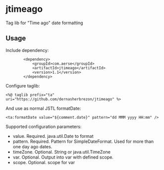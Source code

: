 # jtimeago
Tag lib for "Time ago" date formatting

## Usage

Include dependency:

```
		<dependency>
			<groupId>com.aerse</groupId>
			<artifactId>jtimeago</artifactId>
			<version>1.1</version>
		</dependency>
```

Configure taglib:

```
<%@ taglib prefix="ta" uri="https://github.com/dernasherbrezon/jtimeago" %>
```

And use as normal JSTL formatDate:

```
<ta:formatDate value="${comment.date}" pattern="dd MMM yyyy HH:mm" />
```

Supported configuration parameters:
* value. Required. java.util.Date to format
* pattern. Required. Pattern for SimpleDateFormat. Used for more than one day ago dates.
* timeZone. Optional. String or java.util.TimeZone
* var. Optional. Output into var with defined scope.
* scope. Optional. scope for var
